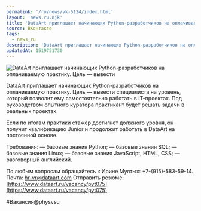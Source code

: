 ```yaml
---
permalink: '/ru/news/vk-5124/index.html'
layout: 'news.ru.njk'
title: 'DataArt приглашает начинающих Python-разработчиков на оплачиваемую практику'
source: ВКонтакте
tags:
  - news_ru
description: 'DataArt приглашает начинающих Python-разработчиков на оплачиваемую практику'
updatedAt: 1519751730
---
```

![DataArt приглашает начинающих Python-разработчиков на оплачиваемую практику. Цель — вывести](https://sun9-41.userapi.com/impf/c841331/v841331323/72784/eg_HA3J1Wa0.jpg?size=1200x630&quality=96&proxy=1&sign=d63c129a194a94453c16eead80152bde&c_uniq_tag=m8tGTxbgF1F3yYy8IQzNEc_4bay1mfaaO5UiVWePf_8&type=album)

DataArt приглашает начинающих Python-разработчиков на оплачиваемую практику. Цель — вывести специалиста на уровень, который позволит ему самостоятельно работать в IT-проектах. Под руководством опытного куратора практикант будет решать задачи в реальных проектах.

Если по итогам практики стажёр достигнет должного уровня, он получит квалификацию Junior и продолжит работать в DataArt на постоянной основе.

Требования:
— базовые знания Python;
— базовые знания SQL;
— базовые знания Linux;
— базовые знания JavaScript, HTML, CSS;
— разговорный английский.

По любым вопросам обращайтесь к Ирине Мултых: +7-(915)-583-59-14.
Почта: hr-vr@dataart.com
Отправить резюме: [https://www.dataart.ru/vacancy/pyt075](https://www.dataart.ru/vacancy/pyt075)

#Вакансия@physvsu
